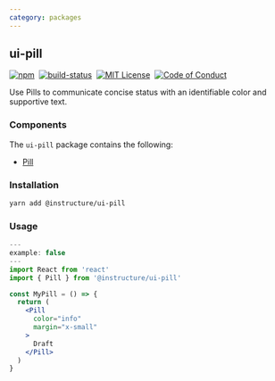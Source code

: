```yaml
---
category: packages
---
```


## ui-pill

[![npm][npm]][npm-url]&nbsp;
[![build-status][build-status]][build-status-url]&nbsp;
[![MIT License][license-badge]][LICENSE]&nbsp;
[![Code of Conduct][coc-badge]][coc]

Use Pills to communicate concise status with an identifiable color and supportive text.

### Components
The `ui-pill` package contains the following:
- [Pill](#Pill)


### Installation

```sh
yarn add @instructure/ui-pill
```

### Usage
```jsx
---
example: false
---
import React from 'react'
import { Pill } from '@instructure/ui-pill'

const MyPill = () => {
  return (
    <Pill
      color="info"
      margin="x-small"
    >
      Draft
    </Pill>
  )
}
```

[npm]: https://img.shields.io/npm/v/@instructure/ui-pill.svg
[npm-url]: https://npmjs.com/package/@instructure/ui-pill

[build-status]: https://travis-ci.org/instructure/instructure-ui.svg?branch=master
[build-status-url]: https://travis-ci.org/instructure/instructure-ui "Travis CI"

[license-badge]: https://img.shields.io/npm/l/instructure-ui.svg?style=flat-square
[license]: https://github.com/instructure/instructure-ui/blob/master/LICENSE

[coc-badge]: https://img.shields.io/badge/code%20of-conduct-ff69b4.svg?style=flat-square
[coc]: https://github.com/instructure/instructure-ui/blob/master/CODE_OF_CONDUCT.md
